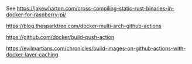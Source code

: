 See https://jakewharton.com/cross-compiling-static-rust-binaries-in-docker-for-raspberry-pi/

https://blog.thesparktree.com/docker-multi-arch-github-actions

https://github.com/docker/build-push-action

https://evilmartians.com/chronicles/build-images-on-github-actions-with-docker-layer-caching